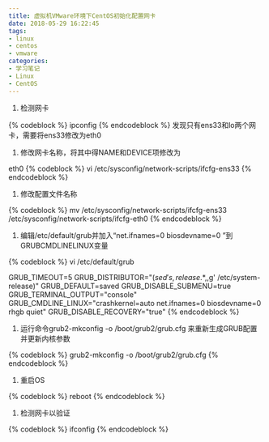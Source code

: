 ```yaml
---
title: 虚拟机VMware环境下CentOS初始化配置网卡
date: 2018-05-29 16:22:45
tags:
- linux
- centos
- vmware
categories:
- 学习笔记
- Linux
- CentOS
---
```

1. 检测网卡

{% codeblock %}
ipconfig
{% endcodeblock %}
发现只有ens33和lo两个网卡，需要将ens33修改为eth0

1. 修改网卡名称，将其中得NAME和DEVICE项修改为

eth0
{% codeblock %}
vi /etc/sysconfig/network-scripts/ifcfg-ens33
{% endcodeblock %}

1. 修改配置文件名称

{% codeblock %}
mv /etc/sysconfig/network-scripts/ifcfg-ens33 /etc/sysconfig/network-scripts/ifcfg-eth0
{% endcodeblock %}

1. 编辑/etc/default/grub并加入“net.ifnames=0 biosdevname=0 ”到GRUBCMDLINELINUX变量

{% codeblock %}
vi /etc/default/grub

GRUB_TIMEOUT=5
GRUB_DISTRIBUTOR="$(sed 's, release .*$,,g' /etc/system-release)"
GRUB_DEFAULT=saved
GRUB_DISABLE_SUBMENU=true
GRUB_TERMINAL_OUTPUT="console"
GRUB_CMDLINE_LINUX="crashkernel=auto net.ifnames=0 biosdevname=0 rhgb quiet"
GRUB_DISABLE_RECOVERY="true"
{% endcodeblock %}

1. 运行命令grub2-mkconfig -o /boot/grub2/grub.cfg 来重新生成GRUB配置并更新内核参数

{% codeblock %}
grub2-mkconfig -o /boot/grub2/grub.cfg
{% endcodeblock %}

1. 重启OS

{% codeblock %}
reboot
{% endcodeblock %}

1. 检测网卡以验证

{% codeblock %}
ifconfig
{% endcodeblock %}